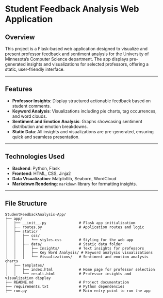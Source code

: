 # **Student Feedback Analysis Web Application**

## **Overview**
This project is a Flask-based web application designed to visualize and present professor feedback and sentiment analysis for the University of Minnesota’s Computer Science department. The app displays pre-generated insights and visualizations for selected professors, offering a static, user-friendly interface.

---

## **Features**
- **Professor Insights**: Display structured actionable feedback based on student comments.
- **Keyword Analysis**: Visualizations including pie charts, tag occurrences, and word clouds.
- **Sentiment and Emotion Analysis**: Graphs showcasing sentiment distribution and emotion breakdowns.
- **Static Data**: All insights and visualizations are pre-generated, ensuring quick and seamless presentation.

---

## **Technologies Used**
- **Backend**: Python, Flask
- **Frontend**: HTML, CSS, Jinja2
- **Data Visualization**: Matplotlib, Seaborn, WordCloud
- **Markdown Rendering**: `markdown` library for formatting insights.

---

## **File Structure**
```plaintext
StudentFeedbackAnalysis-App/
├── app/
│   ├── __init__.py               # Flask app initialization
│   ├── routes.py                 # Application routes and logic
│   ├── static/
│   │   ├── css/
│   │   │   └── styles.css        # Styling for the web app
│   │   ├── data/                 # Static data folder
│   │   │   ├── Insights/         # Text insights for professors
│   │   │   ├── Key Word Analysis/ # Keyword analysis visualizations
│   │   │   └── Visualizations/   # Sentiment and emotion analysis charts
│   ├── templates/
│   │   ├── index.html            # Home page for professor selection
│   │   └── result.html           # Professor insights and visualization display
├── README.md                     # Project documentation
├── requirements.txt              # Python dependencies
├── run.py                        # Main entry point to run the app
